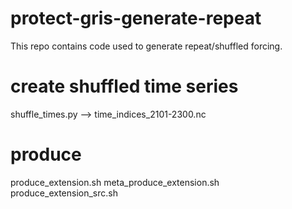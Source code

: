 # protect-gris-generate-repeat

This repo contains code used to generate repeat/shuffled forcing.

# create shuffled time series
shuffle_times.py
--> time_indices_2101-2300.nc

# produce 
produce_extension.sh
meta_produce_extension.sh
produce_extension_src.sh
